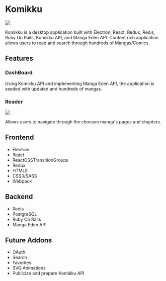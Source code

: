 # Komikku
![](https://media.giphy.com/media/L0NF59k7j0LTToN1BY/giphy.gif)

Komikku is a desktop application built with Electron, React, Redux, Redis, Ruby On Rails, Komikku API, and Manga Eden API. Content rich application allows users to read and search through hundreds of Mangas/Comics.

## Features

### DashBoard

Using Komikku API and implementing Manga Eden API, the application is seeded with updated and hundreds of mangas.

### Reader
![](https://media.giphy.com/media/SL7L6axHEatM8psqAv/giphy.gif)

Allows users to navigate through the choosen manga's pages and chapters.

## Frontend
- Electron
- React
- ReactCSSTransitionGroups
- Redux
- HTML5
- CSS3/SASS
- Webpack

## Backend
- Redis
- PostgreSQL
- Ruby On Rails
- Manga Eden API

## Future Addons
- OAuth
- Search
- Favorites
- SVG Animations
- Publicize and prepare Komikku API